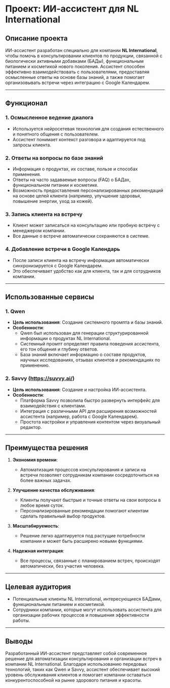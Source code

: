 # Проект: ИИ-ассистент для NL International

## Описание проекта

ИИ-ассистент разработан специально для компании **NL International**, чтобы помочь в консультировании клиентов по продукции, связанной с биологически активными добавками (БАДы), функциональным питанием и косметикой нового поколения. Ассистент способен эффективно взаимодействовать с пользователями, предоставляя осмысленные ответы на основе базы знаний, а также помогает организовывать встречи через интеграцию с Google Календарем.

---

## Функционал

### 1. **Осмысленное ведение диалога**
   - Используется нейросетевая технология для создания естественного и понятного общения с пользователем.
   - Ассистент понимает контекст разговора и адаптируется под запросы клиента.

### 2. **Ответы на вопросы по базе знаний**
   - Информация о продуктах, их составе, пользе и способах применения.
   - Ответы на часто задаваемые вопросы (FAQ) о БАДах, функциональном питании и косметике.
   - Возможность предоставления персонализированных рекомендаций на основе целей клиента (например, улучшение здоровья, повышение энергии, уход за кожей).

### 3. **Запись клиента на встречу**
   - Клиент может записаться на консультацию или пробную встречу с менеджером компании.
   - Все данные о встрече автоматически сохраняются в системе.

### 4. **Добавление встречи в Google Календарь**
   - После записи клиента на встречу информация автоматически синхронизируется с Google Календарем.
   - Это обеспечивает удобство как для клиента, так и для сотрудников компании.

---

## Использованные сервисы

### 1. **Qwen**
   - **Цель использования**: Создание системного промпта и базы знаний.
   - **Особенности**:
     - Qwen был использован для генерации структурированной информации о продуктах NL International.
     - Системный промпт определяет правила поведения ассистента, его тон общения и глубину ответов.
     - База знаний включает информацию о составе продуктов, научных исследованиях, отзывах клиентов и рекомендациях по применению.

### 2. **Savvy (https://suvvy.ai/)**
   - **Цель использования**: Создание и настройка ИИ-ассистента.
   - **Особенности**:
     - Платформа Savvy позволила быстро развернуть интерфейс для взаимодействия с клиентами.
     - Интеграция с различными API для расширения возможностей ассистента (например, работа с Google Календарем).
     - Простота настройки и управления контентом через визуальный редактор.

---

## Преимущества решения

1. **Экономия времени**:
   - Автоматизация процессов консультирования и записи на встречи позволяет сотрудникам компании сосредоточиться на более важных задачах.
   
2. **Улучшение качества обслуживания**:
   - Клиенты получают быстрые и точные ответы на свои вопросы в любое время суток.
   - Персонализированные рекомендации помогают клиентам сделать правильный выбор продуктов.

3. **Масштабируемость**:
   - Решение легко адаптируется под растущие потребности компании и может быть расширено новыми функциями.

4. **Надежная интеграция**:
   - Все процессы, связанные с планированием встреч, происходят автоматически, без участия человека.

---

## Целевая аудитория

- Потенциальные клиенты NL International, интересующиеся БАДами, функциональным питанием и косметикой.
- Сотрудники компании, которые могут использовать ассистента для организации рабочих процессов и повышения эффективности работы.

---

## Выводы

Разработанный ИИ-ассистент представляет собой современное решение для автоматизации консультирования и организации встреч в компании NL International. Благодаря использованию передовых технологий, таких как Qwen и Savvy, ассистент обеспечивает высокий уровень обслуживания клиентов и помогает компании оставаться конкурентоспособной на рынке здорового питания и красоты.

